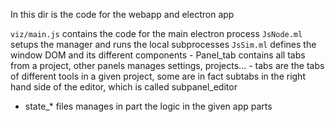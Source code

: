 In this dir is the code for the webapp and electron app

`viz/main.js` contains the code for the main electron process
`JsNode.ml` setups the manager and runs the local subprocesses
`JsSim.ml` defines the window DOM and its different components
    - Panel_tab contains all tabs from a project, other panels manages settings, projects...
    - tabs are the tabs of different tools in a given project, some are in fact subtabs in the right hand side of the editor, which is called subpanel_editor
- state_* files manages in part the logic in the given app parts
